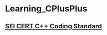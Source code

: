 # Learning_CPlusPlus

## [SEI CERT C++ Coding Standard](https://wiki.sei.cmu.edu/confluence/pages/viewpage.action?pageId=88046682)
